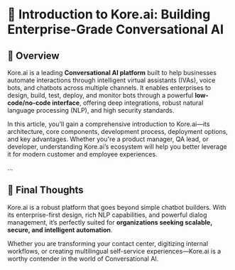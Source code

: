 
# 📘 Introduction to Kore.ai: Building Enterprise-Grade Conversational AI

## 🧠 Overview

Kore.ai is a leading **Conversational AI platform** built to help businesses automate interactions through intelligent virtual assistants (IVAs), voice bots, and chatbots across multiple channels. It enables enterprises to design, build, test, deploy, and monitor bots through a powerful **low-code/no-code interface**, offering deep integrations, robust natural language processing (NLP), and high security standards.

In this article, you'll gain a comprehensive introduction to Kore.ai—its architecture, core components, development process, deployment options, and key advantages. Whether you're a product manager, QA lead, or developer, understanding Kore.ai’s ecosystem will help you better leverage it for modern customer and employee experiences.

...

## 🏁 Final Thoughts

Kore.ai is a robust platform that goes beyond simple chatbot builders. With its enterprise-first design, rich NLP capabilities, and powerful dialog management, it’s perfectly suited for **organizations seeking scalable, secure, and intelligent automation**.

Whether you are transforming your contact center, digitizing internal workflows, or creating multilingual self-service experiences—Kore.ai is a worthy contender in the world of Conversational AI.
